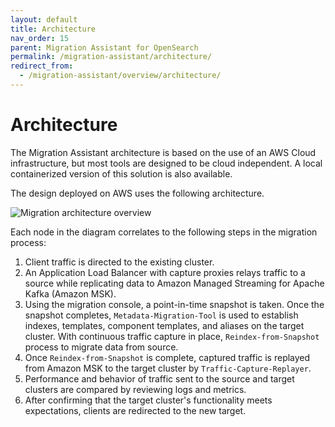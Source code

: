 ```yaml
---
layout: default
title: Architecture
nav_order: 15
parent: Migration Assistant for OpenSearch
permalink: /migration-assistant/architecture/
redirect_from:
  - /migration-assistant/overview/architecture/
---
```


# Architecture

The Migration Assistant architecture is based on the use of an AWS Cloud infrastructure, but most tools are designed to be cloud independent. A local containerized version of this solution is also available.

The design deployed on AWS uses the following architecture.

![Migration architecture overview]({{site.url}}{{site.baseurl}}/images/migrations/migrations-architecture-overview.png)

Each node in the diagram correlates to the following steps in the migration process:

1. Client traffic is directed to the existing cluster.
2. An Application Load Balancer with capture proxies relays traffic to a source while replicating data to Amazon Managed Streaming for Apache Kafka (Amazon MSK).
3. Using the migration console, a point-in-time snapshot is taken. Once the snapshot completes, `Metadata-Migration-Tool` is used to establish indexes, templates, component templates, and aliases on the target cluster. With continuous traffic capture in place, `Reindex-from-Snapshot` process to migrate data from source.
4. Once `Reindex-from-Snapshot` is complete, captured traffic is replayed from Amazon MSK to the target cluster by `Traffic-Capture-Replayer`.
5. Performance and behavior of traffic sent to the source and target clusters are compared by reviewing logs and metrics.
6. After confirming that the target cluster's functionality meets expectations, clients are redirected to the new target.
